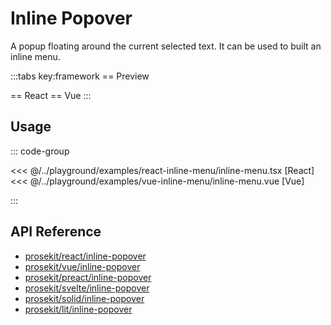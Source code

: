 # Inline Popover

A popup floating around the current selected text. It can be used to built an inline menu.

<script setup>
import { ExamplePlaygroundLazy } from '../../components/example-playground-lazy'
import App from '../../components/vue-inline-menu/editor.vue'
</script>

:::tabs key:framework
== Preview

<ClientOnly><App/></ClientOnly>
== React
<ExamplePlaygroundLazy example="react-inline-menu" />
== Vue
<ExamplePlaygroundLazy example="vue-inline-menu" />
:::

## Usage

::: code-group

<<< @/../playground/examples/react-inline-menu/inline-menu.tsx [React]
<<< @/../playground/examples/vue-inline-menu/inline-menu.vue [Vue]

:::

## API Reference

- [prosekit/react/inline-popover](/references/react/inline-popover/)
- [prosekit/vue/inline-popover](/references/vue/inline-popover/)
- [prosekit/preact/inline-popover](/references/preact/inline-popover/)
- [prosekit/svelte/inline-popover](/references/svelte/inline-popover/)
- [prosekit/solid/inline-popover](/references/solid/inline-popover/)
- [prosekit/lit/inline-popover](/references/lit/inline-popover/)
